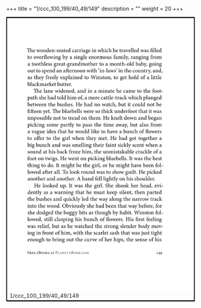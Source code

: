 +++
title = "1/ccc_100_199/40_49/149"
description = ""
weight = 20
+++

<table style="border:2px solid black;max-width:800px;max-height:800px;" 
><tr><td><img class="center-fit-jpg"
src="/jpg_/out_jpg_1984__149.jpg"  >1/ccc_100_199/40_49/149</img></td></tr></table>